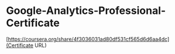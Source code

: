 # Google-Analytics-Professional-Certificate

[https://coursera.org/share/4f3036031ad80df531cf565d6d6aa4dc](Certificate URL)
